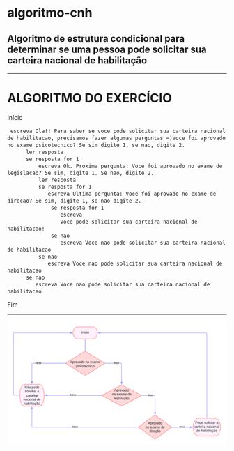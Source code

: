 # algoritmo-cnh
## Algoritmo de estrutura condicional para determinar se uma pessoa pode solicitar sua carteira nacional de habilitação
------------------------------------------------------
# ALGORITMO DO EXERCÍCIO

Início

     escreva Ola!! Para saber se voce pode solicitar sua carteira nacional de habilitacao, precisamos fazer algumas perguntas =)Voce foi aprovado no exame psicotecnico? Se sim digite 1, se nao, digite 2.
          ler resposta
          se resposta for 1
              escreva Ok. Proxima pergunta: Voce foi aprovado no exame de legislacao? Se sim, digite 1. Se nao, digite 2.
              ler resposta
              se resposta for 1 
                 escreva Ultima pergunta: Voce foi aprovado no exame de direçao? Se sim, digite 1, se nao digite 2.
                  se resposta for 1
                     escreva 
                     Voce pode solicitar sua carteira nacional de habilitacao!
                  se nao 
                     escreva Voce nao pode solicitar sua carteira nacional de habilitacao
              se nao 
                 escreva Voce nao pode solicitar sua carteira nacional de habilitacao
          se nao
             escreva Voce nao pode solicitar sua carteira nacional de habilitacao    
Fim


--------------------------------------------------------

![fluxograma](https://github.com/nathalysgomes/algoritmos-e-programacao-cnh/blob/main/exercicio_cnh.png)
